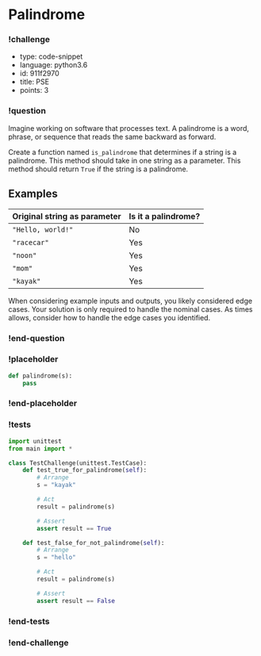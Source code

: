 # Palindrome

<!-- prettier-ignore-start -->
### !challenge
* type: code-snippet
* language: python3.6
* id: 911f2970
* title: PSE
* points: 3
### !question

Imagine working on software that processes text. A palindrome is a word, phrase, or sequence that reads the same backward as forward.

Create a function named `is_palindrome` that determines if a string is a palindrome. This method should take in one string as a parameter. This method should return `True` if the string is a palindrome.

## Examples

| Original string as parameter | Is it a palindrome? |
| ---------------------------- | ------------------- |
| `"Hello, world!"`            | No                  |
| `"racecar"`                  | Yes                 |
| `"noon"`                     | Yes                 |
| `"mom"`                      | Yes                 |
| `"kayak"`                    | Yes                 |

When considering example inputs and outputs, you likely considered edge cases. Your solution is only required to handle the nominal cases. As times allows, consider how to handle the edge cases you identified.

### !end-question
### !placeholder

```python
def palindrome(s):
    pass
```
### !end-placeholder


### !tests
```python
import unittest
from main import *

class TestChallenge(unittest.TestCase):
    def test_true_for_palindrome(self):
        # Arrange
        s = "kayak"

        # Act
        result = palindrome(s)

        # Assert
        assert result == True

    def test_false_for_not_palindrome(self):
        # Arrange
        s = "hello"

        # Act
        result = palindrome(s)

        # Assert
        assert result == False
```
### !end-tests

### !end-challenge
<!-- prettier-ignore-end -->